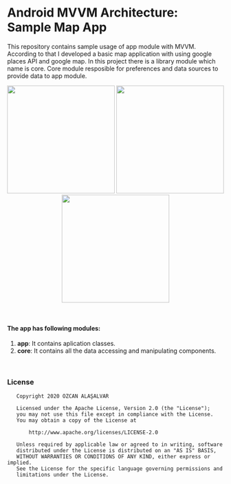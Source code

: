 # Android MVVM Architecture: Sample Map App

This repository contains sample usage of app module with MVVM. According to that I developed a basic map application with using google places API and google map. In this project there is a library module which name is core. Core module resposible for preferences and data sources to provide data to app module.
<p align="center">
  <img src="https://user-images.githubusercontent.com/66948288/88223820-c0b96380-cc70-11ea-9697-60ca4a009513.png" width="250">
  <img src="https://user-images.githubusercontent.com/66948288/88223823-c2832700-cc70-11ea-87c9-ae9d0805774a.png" width="250">
  <img src="https://user-images.githubusercontent.com/66948288/88223825-c31bbd80-cc70-11ea-80c3-c6b2bd9f1b76.png" width="250">
</p>
<br>
 
#### The app has following modules:
1. **app**: It contains aplication classes.
2. **core**: It contains all the data accessing and manipulating components.
<br>

### License
```
   Copyright 2020 ÖZCAN ALAŞALVAR

   Licensed under the Apache License, Version 2.0 (the "License");
   you may not use this file except in compliance with the License.
   You may obtain a copy of the License at

       http://www.apache.org/licenses/LICENSE-2.0

   Unless required by applicable law or agreed to in writing, software
   distributed under the License is distributed on an "AS IS" BASIS,
   WITHOUT WARRANTIES OR CONDITIONS OF ANY KIND, either express or implied.
   See the License for the specific language governing permissions and
   limitations under the License.
```
 

